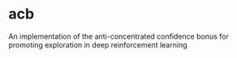 # acb
An implementation of the anti-concentrated confidence bonus for promoting exploration in deep reinforcement learning
